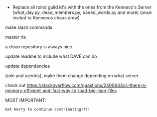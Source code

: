 - Replace all rolnd guild id's with the ones from the Kennevo's Server (what_day.py, dead_members.py, baned_words.py and more) (once invited to Kennevos chaos crew)





make slash commands

master rla

a clean repository is always nice

update readme to include what DAVE can do

update dependencies

(role and userids), make them change depending on what server.

check out https://stackoverflow.com/questions/2400643/is-there-a-memory-efficient-and-fast-way-to-load-big-json-files

MOST IMPORTANT:

    Get Harry to continue contributing!!!!